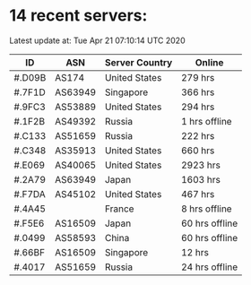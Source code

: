 # 14 recent servers:

Latest update at: Tue Apr 21 07:10:14 UTC 2020

| ID | ASN | Server Country | Online |
| -- | --- | -------------- | ------ |
| #.D09B | AS174 | United States | 279 hrs |
| #.7F1D | AS63949 | Singapore | 366 hrs |
| #.9FC3 | AS53889 | United States | 294 hrs |
| #.1F2B | AS49392 | Russia | 1 hrs offline |
| #.C133 | AS51659 | Russia | 222 hrs |
| #.C348 | AS35913 | United States | 660 hrs |
| #.E069 | AS40065 | United States | 2923 hrs |
| #.2A79 | AS63949 | Japan | 1603 hrs |
| #.F7DA | AS45102 | United States | 467 hrs |
| #.4A45 |  | France | 8 hrs offline |
| #.F5E6 | AS16509 | Japan | 60 hrs offline |
| #.0499 | AS58593 | China | 60 hrs offline |
| #.66BF | AS16509 | Singapore | 12 hrs |
| #.4017 | AS51659 | Russia | 24 hrs offline |

